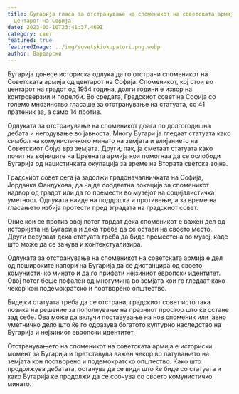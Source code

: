```yaml
---
title: Бугарија гласа за отстранување на споменикот на советската армија од
  центарот на Софија
date: 2023-03-10T23:41:37.469Z
category: свет
featured: true
featuredImage: ../img/sovetskiokupatori.png.webp
author: Вардарски
---
```


Бугарија донесе историска одлука да го отстрани споменикот на Советската армија од центарот на Софија. Споменикот, кој стои во центарот на градот од 1954 година, долги години е извор на контроверзии и поделби. Во средата, Градскиот совет на Софија со големо мнозинство гласаше за отстранување на статуата, со 41 пратеник за, а само 14 против.

Одлуката за отстранување на споменикот доаѓа по долгогодишна дебата и негодување во јавноста. Многу Бугари ја гледаат статуата како симбол на комунистичкото минато на земјата и влијанието на Советскиот Сојуз врз земјата. Други, пак, ја сметаат статуата како почит на војниците на Црвената армија кои помогнаа да се ослободи Бугарија од нацистичката окупација за време на Втората светска војна.

Градскиот совет сега ја задолжи градоначалничката на Софија, Јорданка Фандукова, да најде соодветна локација за споменикот надвор од градот или да го премести во музејот на социјалистичка уметност. Одлуката наиде на поддршка и противење, а за време на гласањето избија протести пред зградата на градскиот совет.

Оние кои се против овој потег тврдат дека споменикот е важен дел од историјата на Бугарија и дека треба да се остави на своето место. Други веруваат дека статуата треба да биде преместена во музеј, каде што може да се зачува и контекстуализира.

Одлуката за отстранување на споменикот на советската армија е дел од пошироките напори на Бугарија да се дистанцира од своето комунистичко минато и да го прифати нејзиниот европски идентитет. Овој потег беше пофален од многумина во земјата кои го гледаат како чекор кон подемократско и поотворено општество.

Бидејќи статуата треба да се отстрани, градскиот совет исто така повика на решение за пополнување на празниот простор што ќе остане зад себе. Ова може да вклучи поставување на нов споменик или јавно уметничко дело што ќе го одразува богатото културно наследство на Бугарија и нејзиниот европски идентитет.

Отстранувањето на споменикот на советската армија е историски момент за Бугарија и претставува важен чекор во патувањето на земјата кон поотворено и подемократско општество. Како што продолжува дебатата, останува да се види што ќе биде со статуата и како Бугарија ќе продолжи да се соочува со своето комунистичко минато.
